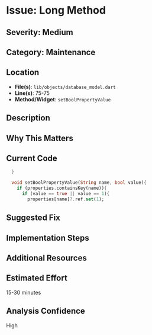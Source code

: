 # Issue: Long Method

## Severity: Medium

## Category: Maintenance

## Location
- **File(s)**: `lib/objects/database_model.dart`
- **Line(s)**: 75-75
- **Method/Widget**: `setBoolPropertyValue`

## Description


## Why This Matters


## Current Code
```dart
  }

  void setBoolPropertyValue(String name, bool value){
    if (properties.containsKey(name)){
      if (value == true || value == 1){
        properties[name]?.ref.set(1);
```

## Suggested Fix


## Implementation Steps


## Additional Resources


## Estimated Effort
15-30 minutes

## Analysis Confidence
High
